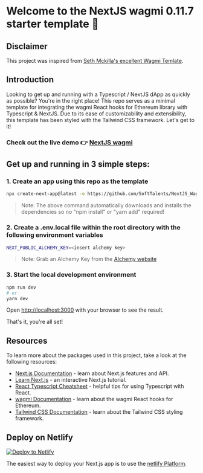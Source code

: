 # Welcome to the NextJS wagmi 0.11.7 starter template 👋

## Disclaimer

This project was inspired from [Seth Mckilla's excellent Wagmi Temlate](https://github.com/Seth-McKilla/nextjs-wagmi).

## Introduction
Looking to get up and running with a Typescript / NextJS dApp as quickly as possible? You're in the right place! This repo serves as a minimal template for integrating the wagmi React hooks for Ethereum library with Typescript & NextJS. Due to its ease of customizability and extensibility, this template has been styled with the Tailwind CSS framework. Let's get to it!
### Check out the live demo 👉 [NextJS wagmi](https://wagmian.netlify.app/)

## Get up and running in 3 simple steps:

### 1. Create an app using this repo as the template
```bash
npx create-next-app@latest -e https://github.com/SoftTalents/NextJS_Wagmi_Template
```
>Note: The above command automatically downloads and installs the dependencies so no "npm install" or "yarn add" required!

### 2. Create a .env.local file within the root directory with the following environment variables
```bash
NEXT_PUBLIC_ALCHEMY_KEY=<insert alchemy key>
```
>Note: Grab an Alchemy Key from the [Alchemy website](https://www.alchemy.com/)

### 3. Start the local development environment
```bash
npm run dev
# or
yarn dev
```

Open [http://localhost:3000](http://localhost:3000) with your browser to see the result.

That's it, you're all set!

## Resources
To learn more about the packages used in this project, take a look at the following resources:

- [Next.js Documentation](https://nextjs.org/docs) - learn about Next.js features and API.
- [Learn Next.js](https://nextjs.org/learn) - an interactive Next.js tutorial.
- [React Typescript Cheatsheet](https://react-typescript-cheatsheet.netlify.app/docs/basic/setup/) - helpful tips for using Typescript with React.
- [wagmi Documentation](https://wagmi.sh/) - learn about the wagmi React hooks for Ethereum.
- [Tailwind CSS Documentation](https://tailwindcss.com/) - learn about the Tailwind CSS styling framework.

## Deploy on Netlify
[![Deploy to Netlify](https://www.netlify.com/img/deploy/button.svg)](https://app.netlify.com/start/deploy?repository=https://github.com/softTalents/NextJS_Wagmi_Template)

The easiest way to deploy your Next.js app is to use the [netlify Platform](https://www.netlify.com/).
